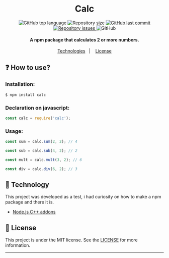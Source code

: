 <h1 align="center">
    Calc
</h1>

<p align="center">
  <img alt="GitHub top language" src="https://img.shields.io/github/languages/top/vitogd/calc.svg">

  <img alt="Repository size" src="https://img.shields.io/github/repo-size/vitogd/calc.svg">
  <a href="https://github.com/vitogd/calc/commits/master">
    <img alt="GitHub last commit" src="https://img.shields.io/github/last-commit/vitogd/calc.svg">
  </a>

  <a href="https://github.com/vitogd/calc/issues">
    <img alt="Repository issues" src="https://img.shields.io/github/issues/vitogd/calc.svg">
  </a>

  <img alt="GitHub" src="https://img.shields.io/github/license/vitogd/calc.svg">
</p>

<h4 align="center">
  A npm package that calculates 2 or more numbers. 
</h4>

<p align="center">
<a href="#question-how-to-use?">
  <a href="#rocket-technology">Technologies</a>&nbsp;&nbsp;&nbsp;|&nbsp;&nbsp;&nbsp;
  <a href="#memo-license">License</a>
</p>

## :question: How to use?

### Installation: 
```bash
$ npm install calc
```

### Declaration on javascript:

```js
const calc = require('calc');
```

### Usage:

```js
const sum = calc.sum(2, 2); // 4

const sub = calc.sub(4, 2); // 2

const mult = calc.mult(3, 2); // 6

const div = calc.div(6, 2); // 3
```

## :rocket: Technology

This project was developed as a test, i had curiosity on how to make a npm package and there it is.

- [Node.js C++ addons](https://nodejs.org/api/addons.html)

## :memo: License

This project is under the MIT license. See the [LICENSE](https://github.com/vitogd/calc/blob/master/LICENSE) for more information.

---
